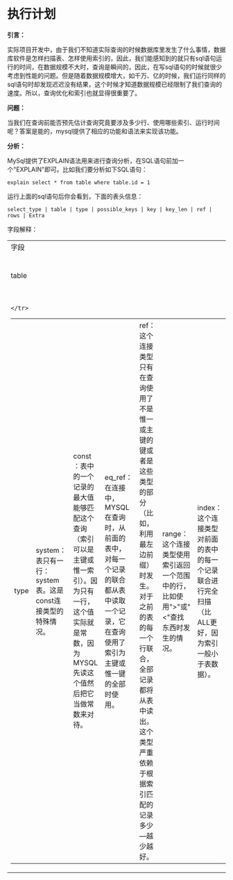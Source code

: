 # 执行计划

**引言：**

实际项目开发中，由于我们不知道实际查询的时候数据库里发生了什么事情，数据库软件是怎样扫描表、怎样使用索引的，因此，我们能感知到的就只有sql语句运行的时间，在数据规模不大时，查询是瞬间的，因此，在写sql语句的时候就很少考虑到性能的问题。但是随着数据规模增大，如千万、亿的时候，我们运行同样的sql语句时却发现迟迟没有结果，这个时候才知道数据规模已经限制了我们查询的速度。所以，查询优化和索引也就显得很重要了。

**问题：**

当我们在查询前能否预先估计查询究竟要涉及多少行、使用哪些索引、运行时间呢？答案是能的，mysql提供了相应的功能和语法来实现该功能。

**分析：**

MySql提供了EXPLAIN语法用来进行查询分析，在SQL语句前加一个"EXPLAIN"即可。比如我们要分析如下SQL语句：

```
explain select * from table where table.id = 1
```

运行上面的sql语句后你会看到，下面的表头信息：

```
select_type | table | type | possible_keys | key | key_len | ref | rows | Extra
```





字段解释：

<table>
    <tr>
        <td>字段</td>
        <td>含义</td>
    </tr>
    <tr>
        <td>table</td>
        <td>显示这一行的数据是关于哪张表的</td>
    </tr>
    <tr>
        <td>
<table>
    <tr>
        <td>type</td>
        <td colspan="1">system：表只有一行：system表。这是const连接类型的特殊情况。</td>
        <td colspan="1">const ：表中的一个记录的最大值能够匹配这个查询（索引可以是主键或惟一索引）。因为只有一行，这个值实际就是常数，因为MYSQL先读这个值然后把它当做常数来对待。</td>
        <td colspan="1">eq_ref：在连接中，MYSQL在查询时，从前面的表中，对每一个记录的联合都从表中读取一个记录，它在查询使用了索引为主键或惟一键的全部时使用。</td>
        <td colspan="1">ref：这个连接类型只有在查询使用了不是惟一或主键的键或者是这些类型的部分（比如，利用最左边前缀）时发生。对于之前的表的每一个行联合，全部记录都将从表中读出。这个类型严重依赖于根据索引匹配的记录多少—越少越好。</td>
        <td colspan="1">range：这个连接类型使用索引返回一个范围中的行，比如使用">"或"<"查找东西时发生的情况。</td>
        <td colspan="1">index：这个连接类型对前面的表中的每一个记录联合进行完全扫描（比ALL更好，因为索引一般小于表数据）。</td>
        <td colspan="1">ALL：这个连接类型对于前面的每一个记录联合进行完全扫描，这一般比较糟糕，应该尽量避免。</td>
        <td colspan="1"></td>

    </tr>
</table>
        </td>
        <td>这是重要的列，显示连接使用了何种类型。从最好到最差的连接类型为const、eq_reg、ref、range、indexhe和ALL 说明：不同连接类型的解释（按照效率高低的顺序排序）</td>
    </tr>
</table>





